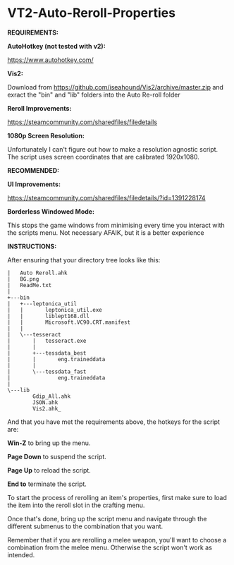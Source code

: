 # VT2-Auto-Reroll-Properties

**REQUIREMENTS:**

**AutoHotkey (not tested with v2):**

https://www.autohotkey.com/

**Vis2:**

Download from https://github.com/iseahound/Vis2/archive/master.zip and exract the "bin" and "lib" folders into the Auto Re-roll folder

**Reroll Improvements:**

https://steamcommunity.com/sharedfiles/filedetails

**1080p Screen Resolution:**

Unfortunately I can't figure out how to make a resolution agnostic script. The script uses screen coordinates that are calibrated 1920x1080.

**RECOMMENDED:**

**UI Improvements:** 

https://steamcommunity.com/sharedfiles/filedetails/?id=1391228174

**Borderless Windowed Mode:** 

This stops the game windows from minimising every time you interact with the scripts menu. Not necessary AFAIK, but it is a better experience

**INSTRUCTIONS:**

After ensuring that your directory tree looks like this:

```
|   Auto Reroll.ahk
|   BG.png
|   ReadMe.txt
|   
+---bin
|   +---leptonica_util
|   |       leptonica_util.exe
|   |       liblept168.dll
|   |       Microsoft.VC90.CRT.manifest
|   |       
|   \---tesseract
|       |   tesseract.exe
|       |   
|       +---tessdata_best
|       |       eng.traineddata
|       |       
|       \---tessdata_fast
|               eng.traineddata
|               
\---lib
        Gdip_All.ahk
        JSON.ahk
        Vis2.ahk_
```

And that you have met the requirements above, the hotkeys for the script are:

**Win-Z** to bring up the menu.

**Page Down** to suspend the script.

**Page Up** to reload the script.

**End to** terminate the script.

To start the process of rerolling an item's properties, first make sure to load the item into the reroll slot in the crafting menu.

Once that's done, bring up the script menu and navigate through the different submenus to the combination that you want.

Remember that if you are rerolling a melee weapon, you'll want to choose a combination from the melee menu. Otherwise the script won't work as intended.
